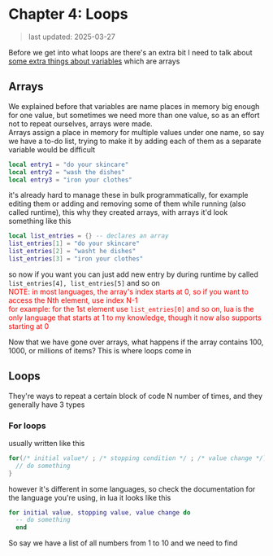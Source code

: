 # Chapter 4: Loops
> last updated: 2025-03-27  

Before we get into what loops are there's an extra bit I need to talk about [some extra things about variables](./chapter_2.md) which are arrays  

## Arrays  
We explained before that variables are name places in memory big enough for one value, but sometimes we need more than one value, so as an effort not to repeat ourselves, arrays were made.  
Arrays assign a place in memory for multiple values under one name, so say we have a to-do list, trying to make it by adding each of them as a separate variable would be difficult  
```lua
local entry1 = "do your skincare"
local entry2 = "wash the dishes"
local entry3 = "iron your clothes"
```
it's already hard to manage these in bulk programmatically, for example editing them or adding and removing some of them while running (also called runtime), this why they created arrays, with arrays it'd look something like this  
```lua
local list_entries = {} -- declares an array
list_entries[1] = "do your skincare"
list_entries[2] = "washt he dishes"
list_entries[3] = "iron your clothes"
```
so now if you want you can just add new entry by during runtime by called `list_entries[4], list_entries[5]` and so on  
<span style="color: red">NOTE: in most languages, the array's index starts at 0, so if you want to access the Nth element, use index N-1  
for example: for the 1st element use ` list_entries[0] ` and so on, lua is the only language that starts at 1 to my knowledge, though it now also supports starting at 0</span>  

Now that we have gone over arrays, what happens if the array contains 100, 1000, or millions of items? This is where loops come in  

## Loops
They're ways to repeat a certain block of code N number of times, and they generally have 3 types  

### For loops
usually written like this
```c
for(/* initial value*/ ; /* stopping condition */ ; /* value change */){
  // do something
}
```
however it's different in some languages, so check the documentation for the language you're using, in lua it looks like this  
```lua
for initial value, stopping value, value change do
  -- do something
  end
```
So say we have a list of all numbers from 1 to 10 and we need to find 



